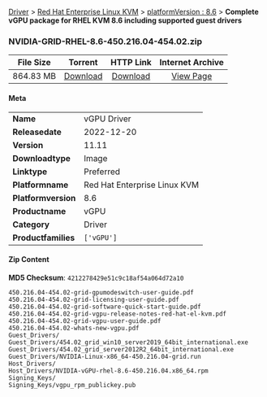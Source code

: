 
[Driver](/README.md)  >  [Red Hat Enterprise Linux KVM](/index/Driver/Red_Hat_Enterprise_Linux_KVM.md)  >  [platformVersion : 8.6](/index/Driver/Red_Hat_Enterprise_Linux_KVM/8.6.md)  >  **Complete vGPU package for RHEL KVM 8.6 including supported guest drivers**


### NVIDIA-GRID-RHEL-8.6-450.216.04-454.02.zip

| **File Size** | **Torrent**  | **HTTP Link** | **Internet Archive** |
|:-------------:|:------------:|:-------------:|:--------------------:|
| 864.83 MB |  [Download](https://archive.org/download/nvgpu_NVIDIA-GRID-RHEL-8.6-450.216.04-454.02.zip/nvgpu_NVIDIA-GRID-RHEL-8.6-450.216.04-454.02.zip_archive.torrent)       | [Download](https://archive.org/compress/nvgpu_NVIDIA-GRID-RHEL-8.6-450.216.04-454.02.zip) | [View Page](https://archive.org/details/nvgpu_NVIDIA-GRID-RHEL-8.6-450.216.04-454.02.zip)       |

#### Meta

<table>
<tr><td><strong>Name</strong></td><td>vGPU Driver</td></tr>
<tr><td><strong>Releasedate</strong></td><td>2022-12-20</td></tr>
<tr><td><strong>Version</strong></td><td>11.11</td></tr>
<tr><td><strong>Downloadtype</strong></td><td>Image</td></tr>
<tr><td><strong>Linktype</strong></td><td>Preferred</td></tr>
<tr><td><strong>Platformname</strong></td><td>Red Hat Enterprise Linux KVM</td></tr>
<tr><td><strong>Platformversion</strong></td><td>8.6</td></tr>
<tr><td><strong>Productname</strong></td><td>vGPU</td></tr>
<tr><td><strong>Category</strong></td><td>Driver</td></tr>
<tr><td><strong>Productfamilies</strong></td><td><code>['vGPU']</code></td></tr>
</table>

#### Zip Content

**MD5 Checksum**: `4212278429e51c9c18af54a064d72a10`

```text
450.216.04-454.02-grid-gpumodeswitch-user-guide.pdf
450.216.04-454.02-grid-licensing-user-guide.pdf
450.216.04-454.02-grid-software-quick-start-guide.pdf
450.216.04-454.02-grid-vgpu-release-notes-red-hat-el-kvm.pdf
450.216.04-454.02-grid-vgpu-user-guide.pdf
450.216.04-454.02-whats-new-vgpu.pdf
Guest_Drivers/
Guest_Drivers/454.02_grid_win10_server2019_64bit_international.exe
Guest_Drivers/454.02_grid_server2012R2_64bit_international.exe
Guest_Drivers/NVIDIA-Linux-x86_64-450.216.04-grid.run
Host_Drivers/
Host_Drivers/NVIDIA-vGPU-rhel-8.6-450.216.04.x86_64.rpm
Signing_Keys/
Signing_Keys/vgpu_rpm_publickey.pub
```